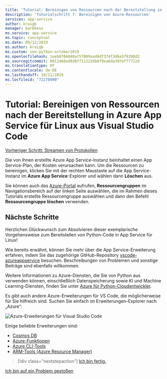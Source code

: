 ```yaml
---
title: 'Tutorial: Bereinigen von Ressourcen nach der Bereitstellung in Azure App Service für Linux aus Visual Studio Code'
description: 'Tutorialschritt 7: Bereinigen von Azure-Ressourcen'
services: app-service
author: kraigb
manager: barbkess
ms.service: app-service
ms.topic: conceptual
ms.date: 09/12/2019
ms.author: kraigb
ms.custom: seo-python-october2019
ms.openlocfilehash: 1eeb8f66040a757809aad9df374f3d6a5f9390d2
ms.sourcegitcommit: 6012460ad8d6ff112226b8f9ea6da397ef77712d
ms.translationtype: HT
ms.contentlocale: de-DE
ms.lasthandoff: 10/11/2019
ms.locfileid: "72278900"
---
```

# <a name="tutorial-clean-up-resources-after-deploying-to-azure-app-service-on-linux-from-visual-studio-code"></a>Tutorial: Bereinigen von Ressourcen nach der Bereitstellung in Azure App Service für Linux aus Visual Studio Code

[Vorheriger Schritt: Streamen von Protokollen](tutorial-deploy-app-service-on-linux-06.md)

Die von Ihnen erstellte Azure App Service-Instanz beinhaltet einen App Service-Plan, der Kosten verursachen kann. Um die Ressourcen zu bereinigen, klicken Sie mit der rechten Maustaste auf die App Service-Instanz im **Azure App Service**-Explorer und wählen dann **Löschen** aus.

Sie können auch das [Azure-Portal](https://portal.azure.com) aufrufen, **Ressourcengruppen** im Navigationsbereich auf der linken Seite auswählen, die im Rahmen dieses Tutorials erstellte Ressourcengruppe auswählen und dann den Befehl **Ressourcengruppe löschen** verwenden.

## <a name="next-steps"></a>Nächste Schritte

Herzlichen Glückwunsch zum Absolvieren dieser exemplarische Vorgehensweise zum Bereitstellen von Python-Code in App Service für Linux!

Wie bereits erwähnt, können Sie mehr über die App Service-Erweiterung erfahren, indem Sie das zugehörige GitHub-Repository [vscode-azureappservice](https://github.com/Microsoft/vscode-azureappservice) besuchen. Beschreibungen von Problemen und sonstige Beiträge sind ebenfalls willkommen.

Weitere Informationen zu Azure-Diensten, die Sie von Python aus verwenden können, einschließlich Datenspeicherung sowie KI und Machine Learning-Diensten, finden Sie unter [Azure für Python-Cloudentwickler](https://docs.microsoft.com/python/azure/?view=azure-python).

Es gibt auch andere Azure-Erweiterungen für VS Code, die möglicherweise für Sie hilfreich sind. Suchen Sie einfach im Erweiterungen-Explorer nach „Azure“:

![Azure-Erweiterungen für Visual Studio Code](media/deploy-containers/azure-extensions-for-visual-studio-code.png)

Einige beliebte Erweiterungen sind:

- [Cosmos DB](https://marketplace.visualstudio.com/items?itemName=ms-azuretools.vscode-cosmosdb)
- [Azure-Funktionen](https://marketplace.visualstudio.com/items?itemName=ms-azuretools.vscode-azurefunctions)
- [Azure CLI-Tools](https://marketplace.visualstudio.com/items?itemName=ms-vscode.azurecli)
- [ARM-Tools (Azure Resource Manager)](https://marketplace.visualstudio.com/items?itemName=msazurermtools.azurerm-vscode-tools)

> [!div class="nextstepaction"]
> [Ich bin fertig.](https://docs.microsoft.com/python/azure/?view=azure-python) 

[Ich bin auf ein Problem gestoßen](https://www.research.net/r/PWZWZ52?tutorial=vscode-appservice-python&step=07-clean-up-resources)
